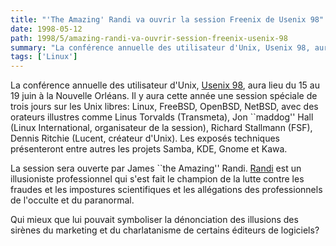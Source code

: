 ```yaml
---
title: "'The Amazing' Randi va ouvrir la session Freenix de Usenix 98"
date: 1998-05-12
path: 1998/5/amazing-randi-va-ouvrir-session-freenix-usenix-98
summary: "La conférence annuelle des utilisateur d'Unix, Usenix 98, aura lieu du 15 au 19 juin à la Nouvelle Orléans."
tags: ['Linux']
---
```


<P>
La conférence annuelle des utilisateur d'Unix, <A HREF="http://www.usenix.org/events/no98/brochure/">Usenix 98</A>, aura
lieu du 15 au 19 juin à la Nouvelle Orléans. Il y aura cette année une
session spéciale de trois jours sur les Unix libres: Linux, FreeBSD,
OpenBSD, NetBSD, avec des orateurs illustres comme Linus Torvalds
(Transmeta), Jon ``maddog'' Hall (Linux International, organisateur de
la session), Richard Stallmann (FSF), Dennis Ritchie (Lucent, créateur
d'Unix). Les exposés techniques présenteront entre autres les projets
Samba, KDE, Gnome et Kawa.
</P>

<P>
La session sera ouverte par James ``the Amazing'' Randi.
<A HREF="http://www.randi.org/">Randi</A> est un illusioniste
professionnel qui s'est fait le champion de la lutte contre les fraudes
et les impostures scientifiques et les allégations des professionnels
de l'occulte et du paranormal.
</P>

<P>
Qui mieux que lui pouvait symboliser la dénonciation des illusions
des sirènes du marketing et du charlatanisme de certains éditeurs
de logiciels?
</P>


